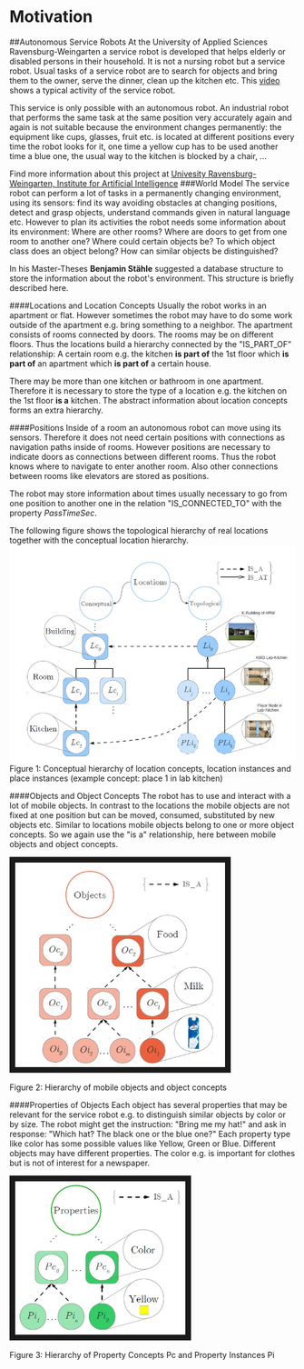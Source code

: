 # Motivation
##Autonomous Service Robots
At the University of Applied Sciences Ravensburg-Weingarten a service robot is developed that helps elderly or disabled persons in their household. It is not a nursing robot but a service robot. Usual tasks of a service robot are to search for objects and bring them to the owner, serve the dinner, clean up the kitchen etc. This [video](http://link) shows a typical activity of the service robot.

This service is only possible with an autonomous robot. An industrial robot that performs the same task at the same position very accurately again and again is not suitable because the environment changes permanently: the equipment like cups, glasses, fruit etc. is located at different positions every time the robot looks for it, one time a yellow cup has to be used another time a blue one, the usual way to the kitchen is blocked by a chair, ...

Find more information about this project at [Univesity Ravensburg-Weingarten, Institute for Artificial Intelligence](http://iki.hs-weingarten.de/?lang=eng&page=aktuelles)
###World Model
The service robot can perform a lot of tasks in a permanently changing environment, using its sensors: find its way avoiding obstacles at changing positions, detect and grasp objects, understand commands given in natural language etc. However to plan its activities the robot needs some information about its environment: Where are other rooms? Where are doors to get from one room to another one? Where could certain objects be? To which object class does an object belong? How can similar objects be distinguished?

In his Master-Theses **Benjamin Stähle** suggested a database structure to store the information about the robot's environment. This structure is briefly described here.

####Locations and Location Concepts
Usually the robot works in an apartment or flat. However sometimes the robot may have to do some work outside of the apartment e.g. bring something to a neighbor. The apartment consists of rooms connected by doors. The rooms may be on different floors. Thus the locations build a hierarchy connected by the "IS_PART_OF" relationship: A certain room e.g. the kitchen **is part of** the 1st floor which **is part of** an apartment which **is part of** a certain house.

There may be more than one kitchen or bathroom in one apartment. Therefore it is necessary to store the type of a location e.g. the kitchen on the 1st floor **is a** kitchen. The abstract information about location concepts forms an extra hierarchy.

####Positions
Inside of a room an autonomous robot can move using its sensors. Therefore it does not need certain positions with connections as navigation paths inside of rooms. However positions are necessary to indicate doors as connections between different rooms. Thus the robot knows where to navigate to enter another room. Also other connections between rooms like elevators are stored as positions.

The robot may store information about times usually necessary to go from one position to another one in the relation "IS_CONNECTED_TO" with the property *PassTimeSec*.

The following figure shows the topological hierarchy of real locations together with the conceptual location hierarchy.
![Figure Locations](LocationHierarchy.JPG)
Figure 1: Conceptual hierarchy of location concepts, location instances and place instances (example concept: place 1 in lab kitchen)

####Objects and Object Concepts
The robot has to use and interact with a lot of mobile objects. In contrast to the locations the mobile objects are not fixed at one position but can be moved, consumed, substituted by new objects etc. Similar to locations mobile objects belong to one or more object concepts. So we again use the "is a" relationship, here between mobile objects and object concepts.

<img src="ObjectHierarchy.JPG"
alt="Property Hierarchy" width="370" height="360" border="10" />

Figure 2: Hierarchy of mobile objects and object concepts

####Properties of Objects
Each object has several properties that may be relevant for the service robot e.g. to distinguish similar objects by color or by size. The robot might get the instruction: "Bring me my hat!" and ask in response: "Which hat? The black one or the blue one?" Each property type like color has some possible values like Yellow, Green or Blue. Different objects may have different properties. The color e.g. is important for clothes but is not of interest for a newspaper.

<img src="PropertyHierarchy.JPG"
alt="Property Hierarchy" width="300" height="270" border="10" />

Figure 3: Hierarchy of Property Concepts Pc and Property Instances Pi

